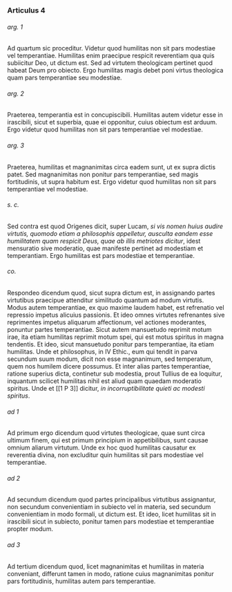 ### Articulus 4

###### arg. 1
Ad quartum sic proceditur. Videtur quod humilitas non sit pars modestiae vel temperantiae. Humilitas enim praecipue respicit reverentiam qua quis subiicitur Deo, ut dictum est. Sed ad virtutem theologicam pertinet quod habeat Deum pro obiecto. Ergo humilitas magis debet poni virtus theologica quam pars temperantiae seu modestiae.

###### arg. 2
Praeterea, temperantia est in concupiscibili. Humilitas autem videtur esse in irascibili, sicut et superbia, quae ei opponitur, cuius obiectum est arduum. Ergo videtur quod humilitas non sit pars temperantiae vel modestiae.

###### arg. 3
Praeterea, humilitas et magnanimitas circa eadem sunt, ut ex supra dictis patet. Sed magnanimitas non ponitur pars temperantiae, sed magis fortitudinis, ut supra habitum est. Ergo videtur quod humilitas non sit pars temperantiae vel modestiae.

###### s. c.
Sed contra est quod Origenes dicit, super Lucam, *si vis nomen huius audire virtutis, quomodo etiam a philosophis appelletur, ausculta eandem esse humilitatem quam respicit Deus, quae ab illis metriotes dicitur*, idest mensuratio sive moderatio, quae manifeste pertinet ad modestiam et temperantiam. Ergo humilitas est pars modestiae et temperantiae.

###### co.
Respondeo dicendum quod, sicut supra dictum est, in assignando partes virtutibus praecipue attenditur similitudo quantum ad modum virtutis. Modus autem temperantiae, ex quo maxime laudem habet, est refrenatio vel repressio impetus alicuius passionis. Et ideo omnes virtutes refrenantes sive reprimentes impetus aliquarum affectionum, vel actiones moderantes, ponuntur partes temperantiae. Sicut autem mansuetudo reprimit motum irae, ita etiam humilitas reprimit motum spei, qui est motus spiritus in magna tendentis. Et ideo, sicut mansuetudo ponitur pars temperantiae, ita etiam humilitas. Unde et philosophus, in IV Ethic., eum qui tendit in parva secundum suum modum, dicit non esse magnanimum, sed temperatum, quem nos humilem dicere possumus. Et inter alias partes temperantiae, ratione superius dicta, continetur sub modestia, prout Tullius de ea loquitur, inquantum scilicet humilitas nihil est aliud quam quaedam moderatio spiritus. Unde et [[1 P 3]] dicitur, *in incorruptibilitate quieti ac modesti spiritus*.

###### ad 1
Ad primum ergo dicendum quod virtutes theologicae, quae sunt circa ultimum finem, qui est primum principium in appetibilibus, sunt causae omnium aliarum virtutum. Unde ex hoc quod humilitas causatur ex reverentia divina, non excluditur quin humilitas sit pars modestiae vel temperantiae.

###### ad 2
Ad secundum dicendum quod partes principalibus virtutibus assignantur, non secundum convenientiam in subiecto vel in materia, sed secundum convenientiam in modo formali, ut dictum est. Et ideo, licet humilitas sit in irascibili sicut in subiecto, ponitur tamen pars modestiae et temperantiae propter modum.

###### ad 3
Ad tertium dicendum quod, licet magnanimitas et humilitas in materia conveniant, differunt tamen in modo, ratione cuius magnanimitas ponitur pars fortitudinis, humilitas autem pars temperantiae.

